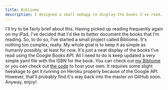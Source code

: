 ```yaml
---
title: Bibliome
description: I designed a small webapp to display the books I've read.
---
```


I'll try to be fairly brief about this. Having picked up reading frequently again on my iPad, I've decided that I'd like to better document the books that I'm reading. So, to do so, I've started a small project called Bibliome. It's nothing too complex, really. My whole goal is to keep it as simple as humanly possibly, at least for now. It's just a neat display of the books I've read using the Google Books API. All I need to do is keep updated a very simple yaml file with the ISBN for the book. You can check out [my Bibliome](http://bibliome.aaronweiss.us/) or you can check out [the code](https://github.com/aatxe/Bibliome) to host your own. It requires some slight tweakage to get it running on Heroku properly because of the Google API. However, that'll probably find it's way back into the master on GitHub soon. Anyway, enjoy!	
